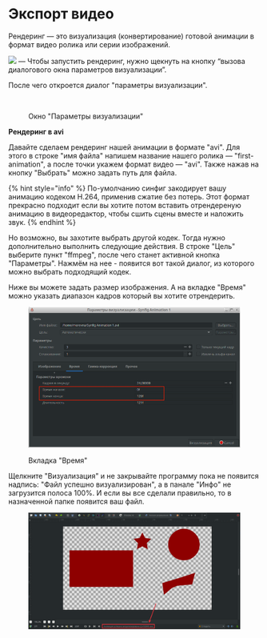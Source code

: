 # Экспорт видео

Рендеринг — это визуализация (конвертирование) готовой анимации в формат  видео ролика или серии изображений.

![](https://lh7-us.googleusercontent.com/kTYwUraBI8kj83clUgg4txHVOE4VlGyw-atST0FX-Cj5l7O8rx-KkSjCknBXDK47npWARZSGnGXpZ\_hX-laSjv3nqKe93JmcShDeaC1B6mINF-qQMlezAxMKYprq8e4vvK15wNE8uh4jmXPnJe74LoU)  — Чтобы запустить рендеринг, нужно щекнуть на кнопку “вызова диалогового окна параметров визуализации”.

После чего откроется диалог "параметры визуализации".

<figure><img src="https://lh7-us.googleusercontent.com/f3hWNIzpQEYjXYtbRX2ij8ZsDImPRIlMdPiiI1b1b30OvcXub11QY4I4FMOAtgPjcUeXPW3-npUpgyiQNw24SVum1sGtKyLN71XyjuLfYgFVwQUFaaKcPZoGRGD2TBWVdSjj-F0-9cdcvz8jir-MxT4" alt=""><figcaption><p>Окно "Параметры визуализации"</p></figcaption></figure>

**Рендеринг в avi**

Давайте сделаем рендеринг нашей анимации в формате "avi". Для этого в строке "имя файла" напишем название нашего ролика — "first-animation", а после точки укажем формат видео — "avi". Также нажав на кнопку "Выбрать" можно задать путь для файла.

{% hint style="info" %}
По-умолчанию синфиг закодирует вашу анимацию кодеком H.264, применив сжатие без потерь. Этот формат прекрасно подходит если вы хотите потом вставить отрендереную анимацию в видеоредактор, чтобы сшить сцены вместе и наложить звук.
{% endhint %}

Но возможно, вы захотите выбрать другой кодек. Тогда нужно дополнительно выполнить следующие действия. В строке "Цель" выберите пункт "ffmpeg", после чего станет активной кнопка "Параметры". Нажмём на нее - появится вот такой диалог, из которого можно выбрать подходящий кодек.

Ниже вы можете задать размер изображения. А на вкладке "Время" можно указать диапазон кадров который вы хотите отрендерить.

<figure><img src="../.gitbook/assets/60.png" alt=""><figcaption><p>Вкладка "Время"</p></figcaption></figure>

Щелкните "Визуализация" и не закрывайте программу пока не появится надпись: "Файл успешно визуализирован", а в панале "Инфо" не загрузится полоса 100%. И если вы все сделали правильно, то в назначенной папке появится ваш файл.

<figure><img src="../.gitbook/assets/skrin_004 (4).png" alt=""><figcaption></figcaption></figure>
